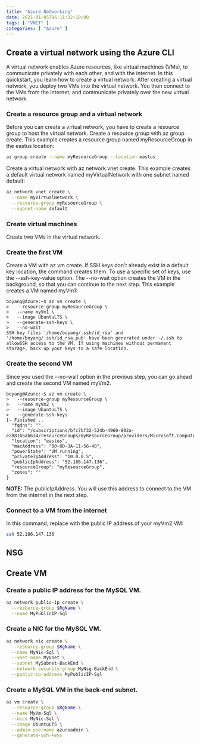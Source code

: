 ```yaml
---
title: "Azure Networking"
date: 2021-01-05T06:11:32+10:00
tags: [ "VNET" ]
categories: [ "Azure" ]
---
```

## Create a virtual network using the Azure CLI
A virtual network enables Azure resources, like virtual machines (VMs), to communicate privately with each other, and with the internet. In this quickstart, you learn how to create a virtual network. After creating a virtual network, you deploy two VMs into the virtual network. You then connect to the VMs from the internet, and communicate privately over the new virtual network.

### Create a resource group and a virtual network
Before you can create a virtual network, you have to create a resource group to host the virtual network. Create a resource group with az group create. This example creates a resource group named myResourceGroup in the eastus location:

```bash
az group create --name myResourceGroup --location eastus
```

Create a virtual network with az network vnet create. This example creates a default virtual network named myVirtualNetwork with one subnet named default:

```bash
az network vnet create \
  --name myVirtualNetwork \
  --resource-group myResourceGroup \
  --subnet-name default
```

### Create virtual machines
Create two VMs in the virtual network.
### Create the first VM
Create a VM with az vm create. If SSH keys don't already exist in a default key location, the command creates them. To use a specific set of keys, use the --ssh-key-value option. The --no-wait option creates the VM in the background, so that you can continue to the next step. This example creates a VM named myVm1:

```console
boyang@Azure:~$ az vm create \
>   --resource-group myResourceGroup \
>   --name myVm1 \
>   --image UbuntuLTS \
>   --generate-ssh-keys \
>   --no-wait
SSH key files '/home/boyang/.ssh/id_rsa' and '/home/boyang/.ssh/id_rsa.pub' have been generated under ~/.ssh to allowSSH access to the VM. If using machines without permanent storage, back up your keys to a safe location.
```

### Create the second VM
Since you used the --no-wait option in the previous step, you can go ahead and create the second VM named myVm2.

```console
boyang@Azure:~$ az vm create \
>   --resource-group myResourceGroup \
>   --name myVm2 \
>   --image UbuntuLTS \
>   --generate-ssh-keys
{- Finished ..
  "fqdns": "",
  "id": "/subscriptions/bfc7bf32-524b-4960-802a-e2881b6ab634/resourceGroups/myResourceGroup/providers/Microsoft.Compute/virtualMachines/myVm2",
  "location": "eastus",
  "macAddress": "00-0D-3A-11-56-48",
  "powerState": "VM running",
  "privateIpAddress": "10.0.0.5",
  "publicIpAddress": "52.186.147.136",
  "resourceGroup": "myResourceGroup",
  "zones": ""
}
```

**NOTE:** The publicIpAddress. You will use this address to connect to the VM from the internet in the next step.

### Connect to a VM from the internet
In this command, replace <publicIpAddress> with the public IP address of your myVm2 VM:
```bash
ssh 52.186.147.136
```

## NSG

## Create VM
### Create a public IP address for the MySQL VM.

```bash
az network public-ip create \
  --resource-group $RgName \
  --name MyPublicIP-Sql
```

### Create a NIC for the MySQL VM.

```bash
az network nic create \
  --resource-group $RgName \
  --name MyNic-Sql \
  --vnet-name MyVnet \
  --subnet MySubnet-BackEnd \
  --network-security-group MyNsg-BackEnd \
  --public-ip-address MyPublicIP-Sql
```

### Create a MySQL VM in the back-end subnet.

```bash
az vm create \
  --resource-group $RgName \
  --name MyVm-Sql \
  --nics MyNic-Sql \
  --image UbuntuLTS \
  --admin-username azureadmin \
  --generate-ssh-keys
```
